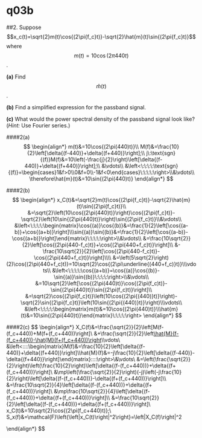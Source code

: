 # q03b

##2.
Suppose $$x_c(t)=\sqrt{2}m(t)\cos{(2\pi{f_c}t)}-\sqrt{2}\hat{m}(t)\sin{(2\pi{f_c}t)}$$ where $$m(t)=10\cos{(2\pi440t)}$$.

**(a)** Find $$\hat{m}(t)$$.

**(b)** Find a simplified expression for the passband signal.

**(c)** What would the power spectral density of the passband signal look like? (*Hint:* Use Fourier series.)


####2(a)
$$
    \begin{align*}
    m(t)&=10\cos{(2\pi(440)t)}\\
    M(f)&=\frac{10}{2}\left[\delta{(f-440)}+\delta{(f+440)}\right];\\
    j\:\text{sgn}{(f)}M(f)&=10\left(-\frac{j}{2}\right)\left[\delta{(f-440)}+\delta{(f+440)}\right];\\
    &\vdots\\
    &\left<\:\:\:\:\text{sgn}{(f)}=\begin{cases}1&f>0\\0&f=0\\-1&f<0\end{cases}\:\:\:\:\right>\\&\vdots\\
    \therefore\hat{m}(t)&=10\sin{(2\pi(440)t)}
    \end{align*}
$$

####2(b)
$$
\begin{align*}
    x_C(t)&=\sqrt{2}m(t)\cos{(2\pi{f_c}t)}-\sqrt{2}\hat{m}(t)\sin{(2\pi{f_c}t)}\\
    &=\sqrt{2}\left(10\cos{(2\pi(440)t)}\right)\cos{(2\pi{f_c}t)}-\sqrt{2}\left(10\sin{(2\pi(440)t)}\right)\sin{(2\pi{f_c}t)}\\&\vdots\\
    &\left<\:\:\:\:\begin{matrix}\cos{(a)}\cos{(b)}&=\frac{1}{2}\left[\cos{(a-b)}+\cos{(a+b)}\right]\\\sin{(a)}\sin{(b)}&=\frac{1}{2}\left[\cos{(a-b)}-\cos{(a+b)}\right]\end{matrix}\:\:\:\:\right>\\&\vdots\\
    &=\frac{10\sqrt{2}}{2}\left[\cos{(2\pi(440-f_c)t)}+\cos{(2\pi(440+f_c)t)}\right]\\
    &-\frac{10\sqrt{2}}{2}\left[\cos{(2\pi(440-f_c)t)}-\cos{(2\pi(440+f_c)t)}\right]\\\\
    &=\left(5\sqrt{2}\right)(2)\cos{(2\pi(440+f_c)t)}=10\sqrt{2}\cos{(2\pi\underline{(440+f_c)}t)}\\\vdots\\
    &\left<\:\:\:\:\cos{(a+b)}=\cos{(a)}\cos{(b)}-\sin{(a)}\sin{(b)}\:\:\:\:\right>\\&\vdots\\
    &=10\sqrt{2}\left[\cos{(2\pi(440)t)}\cos{(2\pi(f_c)t)}-\sin{(2\pi(440)t)}\sin{(2\pi(f_c)t)}\right]\\
    &=\sqrt{2}\cos{(2\pi{f_c}t)}\left(10\cos{(2\pi{(440)}t)}\right)-\sqrt{2}\sin{(2\pi{f_c}t)}\left(10\sin{(2\pi{(440)}t)}\right)\\\vdots\\
    &\left<\:\:\:\:\begin{matrix}m(t)&=10\cos{(2\pi(440)t)}\\\hat{m}(t)&=10\sin{(2\pi(440)t)}\end{matrix}\:\:\:\:\right>
\end{align*}
$$

####2(c)
$$
\begin{align*}
X_C(f)&=\frac{\sqrt{2}}{2}\left[M(f-(f_c+440))+M(f+(f_c+440))\right]\\
    &+\frac{\sqrt{2}}{2}\left[\hat{M}(f-(f_c+440))-\hat{M}(f+(f_c+440))\right](-j)\\\vdots\\
    &\left<\:\:\:\:\begin{matrix}M(f)&=\frac{10}{2}\left[\delta{(f-440)}+\delta{(f+440)}\right]\\\hat{M}(f)&=-j\frac{10}{2}\left[\delta{(f-440)}-\delta{(f+440)}\right]\end{matrix}\:\:\:\:\right>\\&\vdots\\
    &=\left(\frac{\sqrt{2}}{2}\right)\left(\frac{10}{2}\right)\left[\delta{(f-(f_c+440))}+\delta{(f+(f_c+440))}\right]\\
    &\mp\left(\frac{\sqrt{2}}{2}\right)(-j)\left(-j\frac{10}{2}\right)\left[\delta{(f-(f_c+440))}-\delta{(f+(f_c+440))}\right]\\\\
    &=\frac{10\sqrt{2}}{4}\left[\delta{(f-(f_c+440))}+\delta{(f+(f_c+440))}\right]\\
    &\mp\frac{10\sqrt{2}}{4}\left[\delta{(f-(f_c+440))}+\delta{(f+(f_c+440))}\right]\\\\
    &=\frac{10\sqrt{2}}{2}\left[\delta{(f-(f_c+440))}+\delta{(f+(f_c+440))}\right]\\
    x_C(t)&=10\sqrt{2}\cos{(2\pi(f_c+440)t)};\\
    S_x(f)&=\mathcal{F}\left\{\left|x_C(t)\right|^2\right\}=\left|X_C(f)\right|^2
    
\end{align*}
$$
